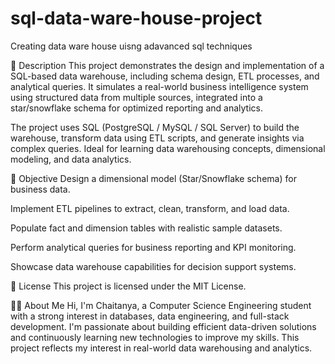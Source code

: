 # sql-data-ware-house-project
Creating data ware house uisng adavanced sql techniques 

📝 Description
This project demonstrates the design and implementation of a SQL-based data warehouse, including schema design, ETL processes, and analytical queries. It simulates a real-world business intelligence system using structured data from multiple sources, integrated into a star/snowflake schema for optimized reporting and analytics.

The project uses SQL (PostgreSQL / MySQL / SQL Server) to build the warehouse, transform data using ETL scripts, and generate insights via complex queries. Ideal for learning data warehousing concepts, dimensional modeling, and data analytics.



🎯 Objective
Design a dimensional model (Star/Snowflake schema) for business data.

Implement ETL pipelines to extract, clean, transform, and load data.

Populate fact and dimension tables with realistic sample datasets.

Perform analytical queries for business reporting and KPI monitoring.

Showcase data warehouse capabilities for decision support systems.


📄 License
This project is licensed under the MIT License. 

👨‍💻 About Me
Hi, I'm Chaitanya, a Computer Science Engineering student with a strong interest in databases, data engineering, and full-stack development. I'm passionate about building efficient data-driven solutions and continuously learning new technologies to improve my skills. This project reflects my interest in real-world data warehousing and analytics.

